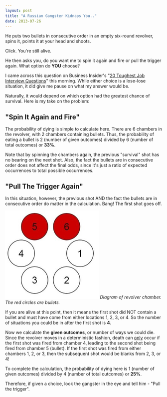```yaml
---
layout: post
title: "A Russian Gangster Kidnaps You.."
date: 2013-07-26
---
```


He puts two bullets in consecutive order in an empty six-round revolver, spins it, points it at your head and shoots.

Click. You're still alive.

He then asks you, do you want me to spin it again and fire or pull the trigger again. What option do **YOU** choose?

I came across this question on Business Insider's "[20 Toughest Job Interview Questions][1]" this morning. While either choice is a lose-lose situation, it did give me pause on what my answer would be.

Naturally, it would depend on which option had the greatest chance of survival. Here is my take on the problem:

## "Spin It Again and Fire" ##

The probability of dying is simple to calculate here. There are 6 chambers in the revolver, with 2 chambers containing bullets. Thus, the probability of eating a bullet is 2 (number of given outcomes) divided by 6 (number of total outcomes) or **33%**.

Note that by spinning the chambers again, the previous "survival" shot has no bearing on the next shot. Also, the fact the bullets are in consecutive order does not affect the final odds, since it's just a ratio of expected occurrences to total possible occurrences.

## "Pull The Trigger Again" ##

In this situation, however, the previous shot AND the fact the bullets are in consecutive order do matter in the calculation. Bang! The first shot goes off.

![picture of two bullets in consecutive order in six-round revolver](/assets/two_bullets.jpg)
_Diagram of revolver chamber. The red circles are bullets._

If you are alive at this point, then it means the first shot did NOT contain a bullet and must have come from either locations 1, 2, 3, or 4. So the number of situations you could be in after the first shot is **4**.

Now we calculate the **given outcomes**, or number of ways we could die. Since the revolver moves in a deterministic fashion, death can <u>only</u> occur if the first shot was fired from chamber 4, leading to the second shot being fired from chamber 5 (bullet). If the first shot was fired from either chambers 1, 2, or 3, then the subsequent shot would be blanks from 2, 3, or 4!

To complete the calculation, the probability of dying here is 1 (number of given outcomes) divided by 4 (number of total outcomes) or **25%**.

Therefore, if given a choice, look the gangster in the eye and tell him - "Pull the trigger".

[1]: http://www.businessinsider.com/toughest-job-interview-questions-2013-7

